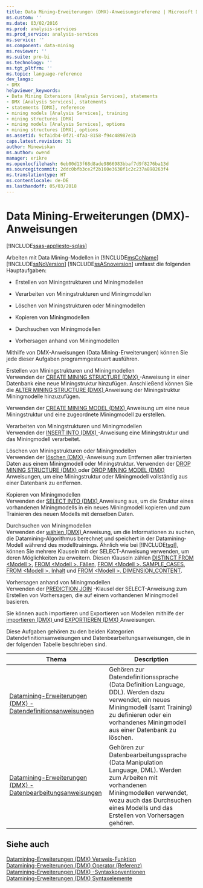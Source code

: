 ```yaml
---
title: Data Mining-Erweiterungen (DMX)-Anweisungsreferenz | Microsoft Docs
ms.custom: ''
ms.date: 03/02/2016
ms.prod: analysis-services
ms.prod_service: analysis-services
ms.service: ''
ms.component: data-mining
ms.reviewer: ''
ms.suite: pro-bi
ms.technology: ''
ms.tgt_pltfrm: ''
ms.topic: language-reference
dev_langs:
- DMX
helpviewer_keywords:
- Data Mining Extensions [Analysis Services], statements
- DMX [Analysis Services], statements
- statements [DMX], reference
- mining models [Analysis Services], training
- mining structures [DMX]
- mining models [Analysis Services], options
- mining structures [DMX], options
ms.assetid: 9cfa1db4-0f21-4fa3-8158-f94c48987e1b
caps.latest.revision: 31
author: Minewiskan
ms.author: owend
manager: erikre
ms.openlocfilehash: 6eb00d13f68d8ade9866983bbaf7d9f8276ba13d
ms.sourcegitcommit: 2ddc0bfb3ce2f2b160e3638f1c2c237a898263f4
ms.translationtype: HT
ms.contentlocale: de-DE
ms.lasthandoff: 05/03/2018
---
```

# <a name="data-mining-extensions-dmx-statements"></a>Data Mining-Erweiterungen (DMX)-Anweisungen
[!INCLUDE[ssas-appliesto-sqlas](../includes/ssas-appliesto-sqlas.md)]

  Arbeiten mit Data Mining-Modellen in [!INCLUDE[msCoName](../includes/msconame-md.md)] [!INCLUDE[ssNoVersion](../includes/ssnoversion-md.md)] [!INCLUDE[ssASnoversion](../includes/ssasnoversion-md.md)] umfasst die folgenden Hauptaufgaben:  
  
-   Erstellen von Miningstrukturen und Miningmodellen  
  
-   Verarbeiten von Miningstrukturen und Miningmodellen  
  
-   Löschen von Miningstrukturen oder Miningmodellen  
  
-   Kopieren von Miningmodellen  
  
-   Durchsuchen von Miningmodellen  
  
-   Vorhersagen anhand von Miningmodellen  
  
 Mithilfe von DMX-Anweisungen (Data Mining-Erweiterungen) können Sie jede dieser Aufgaben programmgesteuert ausführen.  
  
 Erstellen von Miningstrukturen und Miningmodellen  
 Verwenden der [CREATE MINING STRUCTURE &#40;DMX&#41; ](../dmx/create-mining-structure-dmx.md) -Anweisung in einer Datenbank eine neue Miningstruktur hinzufügen. Anschließend können Sie die [ALTER MINING STRUCTURE &#40;DMX&#41; ](../dmx/alter-mining-structure-dmx.md) Anweisung der Miningstruktur Miningmodelle hinzuzufügen.  
  
 Verwenden der [CREATE MINING MODEL &#40;DMX&#41; ](../dmx/create-mining-model-dmx.md) Anweisung um eine neue Miningstruktur und eine zugeordnete Miningmodell zu erstellen.  
  
 Verarbeiten von Miningstrukturen und Miningmodellen  
 Verwenden der [INSERT INTO &#40;DMX&#41; ](../dmx/insert-into-dmx.md) -Anweisung eine Miningstruktur und das Miningmodell verarbeitet.  
  
 Löschen von Miningstrukturen oder Miningmodellen  
 Verwenden der [löschen &#40;DMX&#41; ](../dmx/delete-dmx.md) -Anweisung zum Entfernen aller trainierten Daten aus einem Miningmodell oder Miningstruktur. Verwenden der [DROP MINING STRUCTURE &#40;DMX&#41; ](../dmx/drop-mining-structure-dmx.md) oder [DROP MINING MODEL &#40;DMX&#41; ](../dmx/drop-mining-model-dmx.md) Anweisungen, um eine Miningstruktur oder Miningmodell vollständig aus einer Datenbank zu entfernen.  
  
 Kopieren von Miningmodellen  
 Verwenden der [SELECT INTO &#40;DMX&#41; ](../dmx/select-into-dmx.md) Anweisung aus, um die Struktur eines vorhandenen Miningmodells in ein neues Miningmodell kopieren und zum Trainieren des neuen Modells mit denselben Daten.  
  
 Durchsuchen von Miningmodellen  
 Verwenden der [wählen &#40;DMX&#41; ](../dmx/select-dmx.md) Anweisung, um die Informationen zu suchen, die Datamining-Algorithmus berechnet und speichert in der Datamining-Modell während des modelltrainings. Ähnlich wie bei [!INCLUDE[tsql](../includes/tsql-md.md)], können Sie mehrere Klauseln mit der SELECT-Anweisung verwenden, um deren Möglichkeiten zu erweitern. Diesen Klauseln zählen [DISTINCT FROM \<Modell >](../dmx/select-distinct-from-model-dmx.md), [FROM \<Modell >. Fällen](../dmx/select-from-model-cases-dmx.md), [FROM \<Modell >. SAMPLE_CASES](../dmx/select-from-model-sample-cases-dmx.md), [FROM \<Modell >. Inhalt](../dmx/select-from-model-content-dmx.md) und [FROM \<Modell >. DIMENSION_CONTENT](../dmx/select-from-model-dimension-content-dmx.md).  
  
 Vorhersagen anhand von Miningmodellen  
 Verwenden der [PREDICTION JOIN](../dmx/select-from-model-prediction-join-dmx.md) -Klausel der SELECT-Anweisung zum Erstellen von Vorhersagen, die auf einem vorhandenen Miningmodell basieren.  
  
 Sie können auch importieren und Exportieren von Modellen mithilfe der [importieren &#40;DMX&#41; ](../dmx/import-dmx.md) und [EXPORTIEREN &#40;DMX&#41; ](../dmx/export-dmx.md) Anweisungen.  
  
 Diese Aufgaben gehören zu den beiden Kategorien Datendefinitionsanweisungen und Datenbearbeitungsanweisungen, die in der folgenden Tabelle beschrieben sind.  
  
|Thema|Description|  
|-----------|-----------------|  
|[Datamining-Erweiterungen &#40;DMX&#41; -Datendefinitionsanweisungen](../dmx/dmx-statements-data-definition.md)|Gehören zur Datendefinitionssprache (Data Definition Language, DDL). Werden dazu verwendet, ein neues Miningmodell (samt Training) zu definieren oder ein vorhandenes Miningmodell aus einer Datenbank zu löschen.|  
|[Datamining-Erweiterungen &#40;DMX&#41; -Datenbearbeitungsanweisungen](../dmx/dmx-statements-data-manipulation.md)|Gehören zur Datenbearbeitungssprache (Data Manipulation Language, DML). Werden zum Arbeiten mit vorhandenen Miningmodellen verwendet, wozu auch das Durchsuchen eines Modells und das Erstellen von Vorhersagen gehören.|  
  
## <a name="see-also"></a>Siehe auch  
 [Datamining-Erweiterungen &#40;DMX&#41; Verweis-Funktion](../dmx/data-mining-extensions-dmx-function-reference.md)   
 [Datamining-Erweiterungen &#40;DMX&#41; Operator (Referenz)](../dmx/data-mining-extensions-dmx-operator-reference.md)   
 [Datamining-Erweiterungen &#40;DMX&#41; -Syntaxkonventionen](../dmx/data-mining-extensions-dmx-syntax-conventions.md)   
 [Datamining-Erweiterungen &#40;DMX&#41; Syntaxelemente](../dmx/data-mining-extensions-dmx-syntax-elements.md)  
  
  
